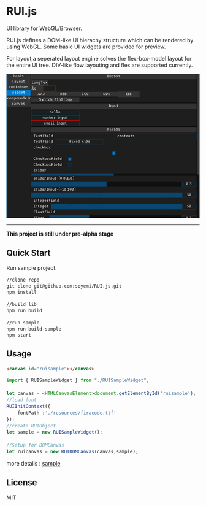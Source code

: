 # RUI.js
UI library for WebGL/Browser.

RUI.js defines a DOM-like UI hierachy structure which can be rendered by using WebGL.
Some basic UI widgets are provided for preview.

For layout,a seperated layout engine solves the flex-box-model layout for the entire UI tree. 
DIV-like flow layouting and flex are supported currently.

![image](https://github.com/soyemi/RUI.js/blob/master/sample/resources/sample-image.png)

---

**This project is still under pre-alpha stage**

## Quick Start

Run sample project.
```
//clone repo
git clone git@github.com:soyemi/RUI.js.git
npm install

//build lib
npm run build

//run sample
npm run build-sample
npm start
```

## Usage

```html
<canvas id="ruisample"></canvas>
```
```typescript
import { RUISampleWidget } from "./RUISampleWidget";

let canvas = <HTMLCanvasElement>document.getElementById('ruisample');
//load font
RUIInitContext({
    fontPath :'./resources/firacode.ttf'
});
//create RUIObject
let sample = new RUISampleWidget();

//Setup for DOMCanvas
let ruicanvas = new RUIDOMCanvas(canvas,sample);
```

more details : [sample](https://github.com/soyemi/RUI.js/tree/master/sample)

## License 
MIT
